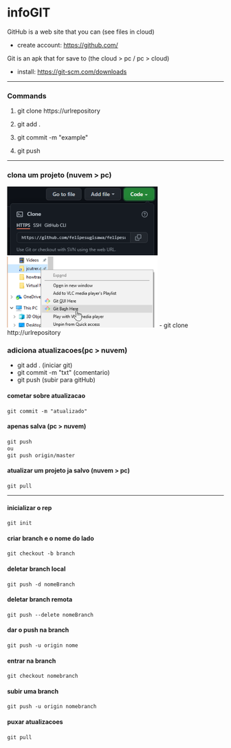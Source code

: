 # infoGIT

GitHub is a web site that you can (see files in cloud)                                                                                                                       
- create account: https://github.com/                                                                                                                                           
 
Git is an  apk that for save to (the cloud > pc / pc > cloud)                                                                                                                               
- install: https://git-scm.com/downloads
------------------------------------------------------------------------------------------------------------------------------                                                                                                                                                                                 
### Commands
1. git clone https://urlrepository

2. git add .
3. git commit -m "example"
4. git push
                                                                                                                                                                                 
------------------------------------------------------------------------------------------------------------------------------                                                                                                                                                                                                                 
### clona um projeto (nuvem > pc)
  <img src="./img/gitclone.PNG" width="350" title="hover text">
  <img src="./img/gitBash.png" width="350" title="hover text">
- git clone http://urlrepository

### adiciona atualizacoes(pc > nuvem)
- git add . (iniciar git)
- git commit -m "txt" (comentario)
- git push (subir para gitHub)

#### cometar sobre atualizacao
```
git commit -m "atualizado"
```
#### apenas salva (pc > nuvem)
```
git push 
ou
git push origin/master
```
#### atualizar um projeto ja salvo (nuvem > pc)
```
git pull
```
------------------------------------------------------------------------------------------------------------------------------
                                                                                                                                                                                 
#### inicializar o rep                                                                                                                                                           
```
git init
```
#### criar branch e o nome do lado                                                                                                                                               
```
git checkout -b branch        
```
#### deletar branch local                                                                                                                                                       
```
git push -d nomeBranch
```
#### deletar branch remota                                                                                                                                                       
```
git push --delete nomeBranch
```
#### dar o push na branch                                                                                                                                                       
```
git push -u origin nome
```
#### entrar na branch                                                                                                                                                           
```
git checkout nomebranch
```
#### subir uma branch                                                                                                                                                           
```
git push -u origin nomebranch
```
#### puxar atualizacoes                                                                                                                                                         
```
git pull
```
